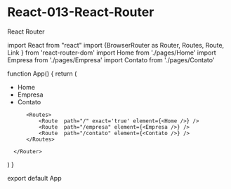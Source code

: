 # React-013-React-Router
React Router



import React from "react"
import {BrowserRouter as Router, Routes, Route, Link } from 'react-router-dom'
import Home from './pages/Home'
import Empresa from './pages/Empresa'
import Contato from './pages/Contato'

function App() {
    return (
<Router>
        <ul>
          <li><Link to="/"> Home</Link></li>
          <li><Link to="/empresa"> Empresa</Link></li>
          <li><Link to="/contato"> Contato</Link></li>
        </ul>

          <Routes>
              <Route  path="/" exact='true' element={<Home />} />
              <Route  path="/empresa" element={<Empresa />} />
              <Route  path="/contato" element={<Contato />} />
          </Routes>

      </Router>
  )
}

export default App
